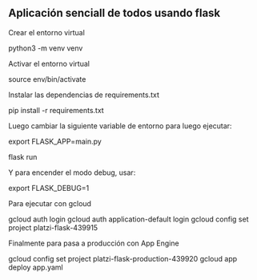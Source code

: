 ## Aplicación senciall de todos usando flask


Crear el entorno virtual

python3 -m venv venv

Activar el entorno virtual

source env/bin/activate

Instalar las dependencias de requirements.txt

pip install -r requirements.txt

Luego cambiar la siguiente variable de entorno para luego ejecutar:

export FLASK_APP=main.py

flask run

Y para encender el modo debug, usar:

export FLASK_DEBUG=1

Para ejecutar con gcloud

gcloud auth login
gcloud auth application-default login
gcloud config set project platzi-flask-439915

Finalmente para pasa a producción con App Engine

gcloud config set project platzi-flask-production-439920
gcloud app deploy app.yaml



